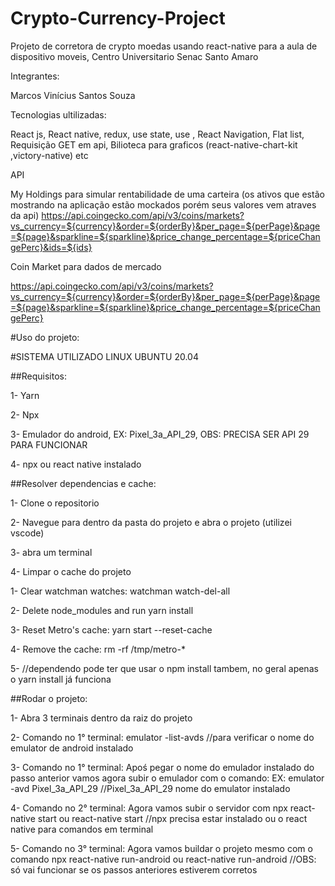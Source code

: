 # Crypto-Currency-Project
Projeto de corretora de crypto moedas usando react-native para a aula de dispositivo moveis, Centro Universitario Senac Santo Amaro


Integrantes:

Marcos Vinícius Santos Souza

Tecnologias ultilizadas:

React js, React native, redux, use state, use , React Navigation, Flat list, Requisição GET em api, Bilioteca para graficos (react-native-chart-kit ,victory-native) etc

API

My Holdings para simular rentabilidade de uma carteira (os ativos que estão mostrando na aplicação estão mockados porém seus valores vem atraves da api)
https://api.coingecko.com/api/v3/coins/markets?vs_currency=${currency}&order=${orderBy}&per_page=${perPage}&page=${page}&sparkline=${sparkline}&price_change_percentage=${priceChangePerc}&ids=${ids}

Coin Market para dados de mercado

https://api.coingecko.com/api/v3/coins/markets?vs_currency=${currency}&order=${orderBy}&per_page=${perPage}&page=${page}&sparkline=${sparkline}&price_change_percentage=${priceChangePerc}



#Uso do projeto:

#SISTEMA UTILIZADO LINUX UBUNTU 20.04

##Requisitos:

1- Yarn

2- Npx

3- Emulador do android, EX: Pixel_3a_API_29, OBS: PRECISA SER API 29 PARA FUNCIONAR

4- npx ou react native instalado




##Resolver dependencias e cache:

1- Clone o repositorio

2- Navegue para dentro da pasta do projeto e abra o projeto (utilizei vscode)

3- abra um terminal

4- Limpar o cache do projeto

   1- Clear watchman watches: watchman watch-del-all
   
   2- Delete node_modules and run yarn install 
   
   3- Reset Metro's cache: yarn start --reset-cache
   
   4- Remove the cache: rm -rf /tmp/metro-*
   
   5- //dependendo pode ter que usar o npm install tambem, no geral apenas o yarn install já funciona
   
   
   
   
##Rodar o projeto:

1- Abra 3 terminais dentro da raiz do projeto

2- Comando no 1° terminal: emulator -list-avds  //para verificar o nome do emulator de android instalado

3- Comando no 1° terminal: Apoś pegar o nome do emulador instalado do passo anterior vamos agora subir o emulador com o comando: EX: emulator -avd Pixel_3a_API_29  //Pixel_3a_API_29 nome do emulator instalado

4- Comando no 2° terminal: Agora vamos subir o servidor com npx react-native start ou react-native start //npx precisa estar instalado ou o react native para comandos em terminal

5- Comando no 3° terminal: Agora vamos buildar o projeto mesmo com o comando npx react-native run-android ou react-native run-android //OBS: só vai funcionar se os passos anteriores estiverem corretos
